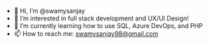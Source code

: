 - 👋 Hi, I’m @swamysanjay
- 👀 I’m interested in full stack development and UX/UI Design!
- 🌱 I’m currently learning how to use SQL, Azure DevOps, and PHP
- 📫 How to reach me: swamysanjay98@gmail.com

<!---
swamysanjay/swamysanjay is a ✨ special ✨ repository because its `README.md` (this file) appears on your GitHub profile.
You can click the Preview link to take a look at your changes.
--->

